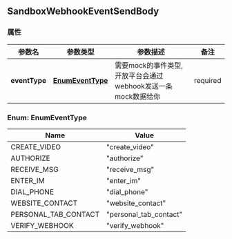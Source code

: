 <a name="SandboxWebhookEventSendBody"></a>
## SandboxWebhookEventSendBody
### 属性
参数名 | 参数类型 | 参数描述 | 备注
------------ | ------------- | ------------- | -------------
**eventType** | [**EnumEventType**](#EnumEventType) | 需要mock的事件类型, 开放平台会通过webhook发送一条mock数据给你 |  required 

<a name="EnumEventType"></a>
### Enum: EnumEventType
Name | Value
---- | -----
CREATE_VIDEO | &quot;create_video&quot;
AUTHORIZE | &quot;authorize&quot;
RECEIVE_MSG | &quot;receive_msg&quot;
ENTER_IM | &quot;enter_im&quot;
DIAL_PHONE | &quot;dial_phone&quot;
WEBSITE_CONTACT | &quot;website_contact&quot;
PERSONAL_TAB_CONTACT | &quot;personal_tab_contact&quot;
VERIFY_WEBHOOK | &quot;verify_webhook&quot;


